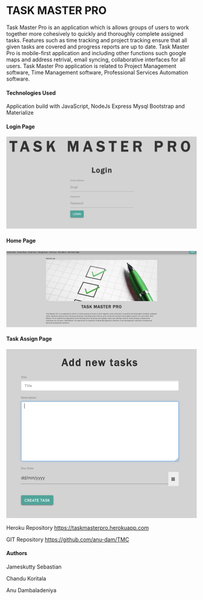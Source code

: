 # TASK MASTER PRO

<P> Task Master Pro is an application which is  allows groups of users to work together more cohesively to quickly and thoroughly complete assigned tasks. Features such as time tracking and project tracking ensure that all given tasks are covered and progress reports are up to date. Task Master Pro is mobile-first application and including other functions such google maps and address retrival, email syncing, collaborative interfaces for all users. Task Master Pro application is related to Project Management software, Time Management software, Professional Services Automation software. </P>

<H4> Technologies Used </H4>

<P> Application build with JavaScript, NodeJs Express Mysql Bootstrap and Materialize </P>

<H4> Login Page </H4>

![First Image](readmecontent/login.png)

<H4> Home Page </H4>

![Second Image](readmecontent/home.png)

<H4> Task Assign Page </H4>

![Third Image](readmecontent/taskassign.png)

Heroku Repository  https://taskmasterpro.herokuapp.com

GIT Repository  https://github.com/anu-dam/TMC

<H4> Authors </H4>

Jameskutty Sebastian

Chandu Koritala

Anu Dambaladeniya





